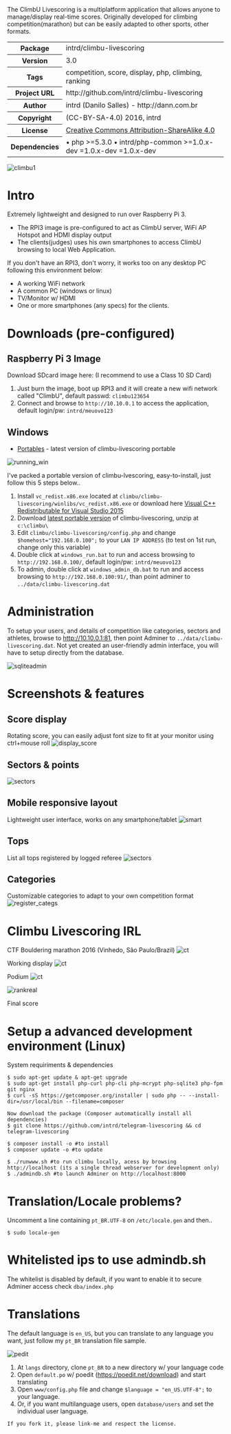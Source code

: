 <!-- docbloc -->
<span id='docbloc'>
The ClimbU Livescoring is a multiplatform application that allows anyone to manage/display real-time scores. Originally developed for climbing competition(marathon) but can be easily adapted to other sports, other formats.
<table>
<tr>
<th>Package</th>
<td>intrd/climbu-livescoring</td>
</tr>
<tr>
<th>Version</th>
<td>3.0</td>
</tr>
<tr>
<th>Tags</th>
<td>competition, score, display, php, climbing, ranking</td>
</tr>
<tr>
<th>Project URL</th>
<td>http://github.com/intrd/climbu-livescoring</td>
</tr>
<tr>
<th>Author</th>
<td>intrd (Danilo Salles) - http://dann.com.br</td>
<tr>
<th>Copyright</th>
<td>(CC-BY-SA-4.0) 2016, intrd</td>
</tr>
<tr>
<th>License</th>
<td><a href='http://creativecommons.org/licenses/by-sa/4.0'>Creative Commons Attribution-ShareAlike 4.0</a></td>
</tr>
<tr>
<th>Dependencies</th>
<td> &#8226; php >=5.3.0 &#8226; intrd/php-common >=1.0.x-dev <dev-master &#8226; intrd/sqlite-dbintrd >=1.0.x-dev <dev-master &#8226; intrd/php-mcrypt256CBC >=1.0.x-dev <dev-master</td>
</tr>
</table>
</span>
<!-- @docbloc 1.1 -->

![climbu1](/shots/climbu1.jpg?raw=true "climbu1")

# Intro

Extremely lightweight and designed to run over Raspberry Pi 3. 

- The RPI3 image is pre-configured to act as ClimbU server, WiFi AP Hotspot and HDMI display output
- The clients(judges) uses his own smartphones to access ClimbU browsing to local Web Application.

If you don't have an RPI3, don't worry, it works too on any desktop PC following this environment below:

- A working WiFi network
- A common PC (windows or linux)
- TV/Monitor w/ HDMI
- One or more smartphones (any specs) for the clients.

# Downloads (pre-configured)

## Raspberry Pi 3 Image

Download SDcard image here: (I recommend to use a Class 10 SD Card)

1. Just burn the image, boot up RPI3 and it will create a new wifi network called "ClimbU", default passwd: `climbu123654`
2. Connect and browse to `http://10.10.0.1` to access the application, default login/pw: `intrd/meuovo123`

## Windows
* [Portables](https://github.com/intrd/climbu-livescoring/releases) - latest version of climbu-livescoring portable 

![running_win](/shots/running_win.jpg?raw=true "running_win")

I've packed a portable version of climbu-lvescoring, easy-to-install, just follow this 5 steps below..

1. Install `vc_redist.x86.exe` located at `climbu/climbu-livescoring/winlibs/vc_redist.x86.exe` or download here [Visual C++ Redistributable for Visual Studio 2015](http://www.microsoft.com/en-us/download/details.aspx?id=48145)
2. Download [latest portable version](https://github.com/intrd/climbu-livescoring/releases) of climbu-livescoring, unzip at `c:\climbu\`
3. Edit `climbu/climbu-livescoring/config.php` and change `$homehost="192.168.0.100";` to your `LAN IP ADDRESS` (to test on 1st run, change only this variable)
4. Double click at `windows_run.bat` to run and access browsing to `http://192.168.0.100/`, default login/pw: `intrd/meuovo123`
5. To admin, double click at `windows_admin_db.bat` to run and access browsing to `http://192.168.0.100:91/`, than point adminer to `../data/climbu-livescoring.dat`

# Administration

To setup your users, and details of competition like categories, sectors and athletes, browse to http://10.10.0.1:81, then point Adminer to `../data/climbu-livescoring.dat`. Not yet created an user-friendly admin interface, you will have to setup directly from the database.

![sqliteadmin](/shots/sqliteadmin.jpg?raw=true "sqliteadmin")

# Screenshots & features
## Score display
Rotating score, you can easily adjust font size to fit at your monitor using ctrl+mouse roll
![display_score](/shots/display_score.jpg?raw=true "display_score")

## Sectors & points
![sectors](/shots/sectors.jpg?raw=true "sectors")

## Mobile responsive layout
Lightweight user interface, works on any smartphone/tablet
![smart](/shots/smart.jpg?raw=true "smart")

## Tops 
List all tops registered by logged referee
![sectors](/shots/tops.jpg?raw=true "tops")

## Categories
Customizable categories to adapt to your own competition format
![register_categs](/shots/register_catgs.jpg?raw=true "register_catgs")

# Climbu Livescoring IRL 
CTF Bouldering marathon 2016 (Vinhedo, São Paulo/Brazil)
![ct](/shots/ct.jpg?raw=true "ct")

Working display
![ct](/shots/end2.jpg?raw=true "ct")

Podium
![ct](/shots/end.jpg?raw=true "end")

![rankreal](/shots/rankreal.jpg?raw=true "rankreal")

Final score

# Setup a advanced development environment (Linux)

System requiriments & dependencies
```
$ sudo apt-get update & apt-get upgrade
$ sudo apt-get install php-curl php-cli php-mcrypt php-sqlite3 php-fpm git nginx
$ curl -sS https://getcomposer.org/installer | sudo php -- --install-dir=/usr/local/bin --filename=composer

Now download the package (Composer automatically install all dependencies)
$ git clone https://github.com/intrd/telegram-livescoring && cd telegram-livescoring

$ composer install -o #to install
$ composer update -o #to update

$ ./runwww.sh #to run climbu locally, acess by browsing http://localhost (its a single thread webserver for development only)
$ ./admindb.sh #to launch Adminer on http://localhost:8000
```
# Translation/Locale problems?

Uncomment a line containing `pt_BR.UTF-8` on `/etc/locale.gen` and then.. 
```
$ sudo locale-gen
```

# Whitelisted ips to use admindb.sh
The whitelist is disabled by default, if you want to enable it to secure Adminer access check `dba/index.php`

# Translations

The default language is `en_US`, but you can translate to any language you want, just follow my `pt_BR` translation file sample.

![pedit](/shots/poedit.jpg?raw=true "poedit")

1. At `langs` directory, clone `pt_BR` to a new directory w/ your language code 
2. Open `default.po` w/ poedit (https://poedit.net/download) and start translating
3. Open `www/config.php` file and change `$language = "en_US.UTF-8";` to your language.
4. Or, if you want multilanguage users, open `database/users` and set the individual user language. 


```
If you fork it, please link-me and respect the license.
```